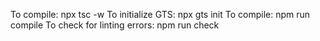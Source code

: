 To compile: npx tsc -w
To initialize GTS: npx gts init
To compile: npm run compile 
To check for linting errors: npm run check